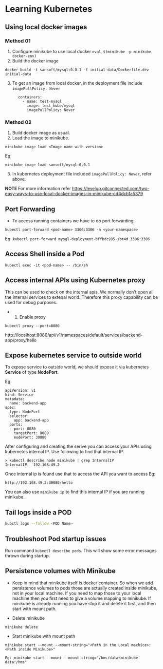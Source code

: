 # Learning Kubernetes

## Using local docker images

### Method 01

1. Configure minikube to use local docker `eval $(minikube -p minikube docker-env)`
2. Build the docker image
```
docker build -t sansoft/mysql:0.0.1 -f initial-data/Dockerfile.dev initial-data
```
3. To get an image from local docker, in the deployment file include `imagePullPolicy: Never`
```
      containers:
        - name: test-mysql
          image: test_kube/mysql
          imagePullPolicy: Never
```
### Method 02

1. Build docker image as usual. 
2. Load the image to minikube.
```
minikube image load <Image name with version>
```
Eg:
```
minikube image load sansoft/mysql:0.0.1
```
3. In kubernetes deployment file included `imagePullPolicy: Never`, refer above.


**NOTE** For more information refer https://levelup.gitconnected.com/two-easy-ways-to-use-local-docker-images-in-minikube-cd4dcb1a5379

## Port Forwarding

* To access running containers we have to do port forwarding.
```
kubectl port-forward <pod-name> 3306:3306 -n <your-namespace>
```
Eg: `kubectl port-forward mysql-deployment-bffbdc995-sbt4d 3306:3306` 


## Access Shell inside a Pod

`kubectl exec -it <pod-name> -- /bin/sh`

## Access internal APIs using Kubernetes proxy

This can be used to check on the internal apis. We normally don't open all the internal services to extenal world. Therefore this proxy capability can be used for debug purposes. 

* 1. Enable proxy
```
kubectl proxy --port=8080
```

http://localhost:8080/api/v1/namespaces/default/services/backend-app/proxy/hello

## Expose kubernetes service to outside world

To expose service to outside world, we should expose it via kubernetes **Service** of type **NodePort**. 

Eg:

```
apiVersion: v1
kind: Service
metadata:
  name: backend-app
spec:
  type: NodePort
  selector:
    app: backend-app
  ports:
  - port: 8080
    targetPort: 8080
    nodePort: 30080
```

After configuring and creating the serive you can access your APIs using kubernetes internal IP. Use following to find that internal IP.
```
> kubectl describe node minikube | grep InternalIP
InternalIP:  192.168.49.2
```
Once internal ip is found use that to access the API you want to access
Eg:
```
http://192.168.49.2:30080/hello
```

You can also use `minikube ip` to find this internal IP if you are running minikube.

## Tail logs inside a POD

```sh
kubctl logs --follow <POD Name>
```

## Troubleshoot Pod startup issues

Run command `kubectl describe pods`. This will show some error messages thrown during startup.

## Persistence volumes with Minikube

* Keep in mind that minikube itself is docker container. So when we add persistence volumes to pods those are actually
created inside minikube, not in your local machine. If you need to map those to your local machine then you first need to
give a volume mapping to minikube. 
If minikube is already running you have stop it and delete it first, and then start with mount path.

* Delete minikube
```
minikube delete
```

* Start minikube with mount path

```
minikube start --mount --mount-string="<Path in the Local machice>:<Path inside Minikube>"

Eg: minikube start --mount --mount-string="/hms/data/minikube-data:/hms"
